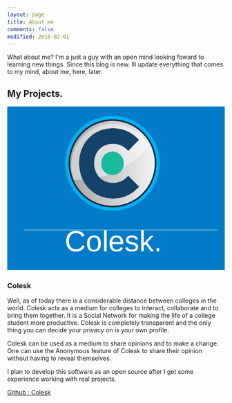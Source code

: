```yaml
---
layout: page
title: About me
comments: false
modified: 2016-02-01
---
```


What about me? I'm a just a guy with an open mind looking foward to learning new things. Since this blog is new. Ill update everything that comes to my mind, about me, here, later.
  
## My Projects.
<img src = 'images/colesk.jpg'>

### Colesk 

Well, as of today there is a considerable distance between colleges in the world. Colesk acts as a medium for colleges to interact, collaborate and to bring them together. It is a Social Network for making the life of a college student more productive. Colesk is completely transparent and the only thing you can decide your privacy on is your own profile. 

Colesk can be used as a medium to share opinions and to make a change. One can use the Anonymous feature of Colesk to share their opinion without having to reveal themselves.

I plan to develop this software as an open source after I get some experience working with real projects.

[Github : Colesk](https://github.com/isht3/colesk)
